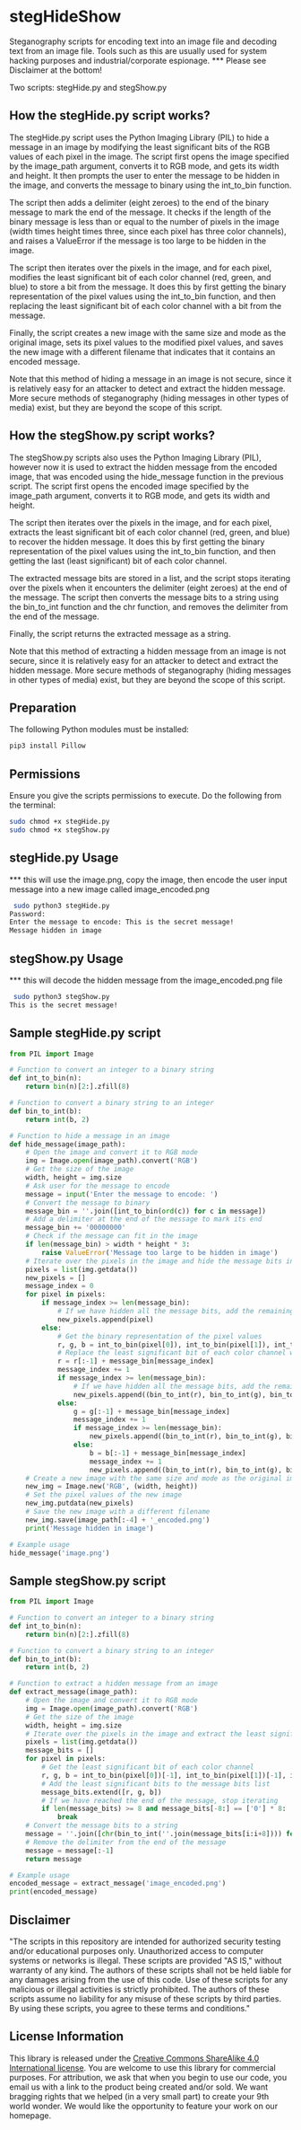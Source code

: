 # stegHideShow
Steganography scripts for encoding text into an image file and decoding text from an image file. Tools such as this are usually used for system hacking purposes and industrial/corporate espionage. *** Please see Disclaimer at the bottom!

Two scripts: stegHide.py and stegShow.py

## How the stegHide.py script works?
The stegHide.py script uses the Python Imaging Library (PIL) to hide a message in an image by modifying the least significant bits of the RGB values of each pixel in the image. The script first opens the image specified by the image_path argument, converts it to RGB mode, and gets its width and height. It then prompts the user to enter the message to be hidden in the image, and converts the message to binary using the int_to_bin function.

The script then adds a delimiter (eight zeroes) to the end of the binary message to mark the end of the message. It checks if the length of the binary message is less than or equal to the number of pixels in the image (width times height times three, since each pixel has three color channels), and raises a ValueError if the message is too large to be hidden in the image.

The script then iterates over the pixels in the image, and for each pixel, modifies the least significant bit of each color channel (red, green, and blue) to store a bit from the message. It does this by first getting the binary representation of the pixel values using the int_to_bin function, and then replacing the least significant bit of each color channel with a bit from the message.

Finally, the script creates a new image with the same size and mode as the original image, sets its pixel values to the modified pixel values, and saves the new image with a different filename that indicates that it contains an encoded message.

Note that this method of hiding a message in an image is not secure, since it is relatively easy for an attacker to detect and extract the hidden message. More secure methods of steganography (hiding messages in other types of media) exist, but they are beyond the scope of this script.

## How the stegShow.py script works?
The stegShow.py scripts also uses the Python Imaging Library (PIL), however now it is used to extract the hidden message from the encoded image, that was encoded using the hide_message function in the previous script. The script first opens the encoded image specified by the image_path argument, converts it to RGB mode, and gets its width and height.

The script then iterates over the pixels in the image, and for each pixel, extracts the least significant bit of each color channel (red, green, and blue) to recover the hidden message. It does this by first getting the binary representation of the pixel values using the int_to_bin function, and then getting the last (least significant) bit of each color channel.

The extracted message bits are stored in a list, and the script stops iterating over the pixels when it encounters the delimiter (eight zeroes) at the end of the message. The script then converts the message bits to a string using the bin_to_int function and the chr function, and removes the delimiter from the end of the message.

Finally, the script returns the extracted message as a string.

Note that this method of extracting a hidden message from an image is not secure, since it is relatively easy for an attacker to detect and extract the hidden message. More secure methods of steganography (hiding messages in other types of media) exist, but they are beyond the scope of this script.

## Preparation

The following Python modules must be installed:
```bash
pip3 install Pillow
```

## Permissions

Ensure you give the scripts permissions to execute. Do the following from the terminal:
```bash
sudo chmod +x stegHide.py
sudo chmod +x stegShow.py
```

## stegHide.py Usage
*** this will use the image.png, copy the image, then encode the user input message into a new image called image_encoded.png

```bash
 sudo python3 stegHide.py                                                                                   
Password:
Enter the message to encode: This is the secret message!
Message hidden in image
```

## stegShow.py Usage
*** this will decode the hidden message from the image_encoded.png file

```bash
 sudo python3 stegShow.py                                                                                   
This is the secret message!
```

## Sample stegHide.py script
```python
from PIL import Image

# Function to convert an integer to a binary string
def int_to_bin(n):
    return bin(n)[2:].zfill(8)

# Function to convert a binary string to an integer
def bin_to_int(b):
    return int(b, 2)

# Function to hide a message in an image
def hide_message(image_path):
    # Open the image and convert it to RGB mode
    img = Image.open(image_path).convert('RGB')
    # Get the size of the image
    width, height = img.size
    # Ask user for the message to encode
    message = input('Enter the message to encode: ')
    # Convert the message to binary
    message_bin = ''.join([int_to_bin(ord(c)) for c in message])
    # Add a delimiter at the end of the message to mark its end
    message_bin += '00000000'
    # Check if the message can fit in the image
    if len(message_bin) > width * height * 3:
        raise ValueError('Message too large to be hidden in image')
    # Iterate over the pixels in the image and hide the message bits in the least significant bits
    pixels = list(img.getdata())
    new_pixels = []
    message_index = 0
    for pixel in pixels:
        if message_index >= len(message_bin):
            # If we have hidden all the message bits, add the remaining pixels to the new image
            new_pixels.append(pixel)
        else:
            # Get the binary representation of the pixel values
            r, g, b = int_to_bin(pixel[0]), int_to_bin(pixel[1]), int_to_bin(pixel[2])
            # Replace the least significant bit of each color channel with a message bit
            r = r[:-1] + message_bin[message_index]
            message_index += 1
            if message_index >= len(message_bin):
                # If we have hidden all the message bits, add the remaining pixels to the new image
                new_pixels.append((bin_to_int(r), bin_to_int(g), bin_to_int(b)))
            else:
                g = g[:-1] + message_bin[message_index]
                message_index += 1
                if message_index >= len(message_bin):
                    new_pixels.append((bin_to_int(r), bin_to_int(g), bin_to_int(b)))
                else:
                    b = b[:-1] + message_bin[message_index]
                    message_index += 1
                    new_pixels.append((bin_to_int(r), bin_to_int(g), bin_to_int(b)))
    # Create a new image with the same size and mode as the original image
    new_img = Image.new('RGB', (width, height))
    # Set the pixel values of the new image
    new_img.putdata(new_pixels)
    # Save the new image with a different filename
    new_img.save(image_path[:-4] + '_encoded.png')
    print('Message hidden in image')

# Example usage
hide_message('image.png')
```

## Sample stegShow.py script
```python
from PIL import Image

# Function to convert an integer to a binary string
def int_to_bin(n):
    return bin(n)[2:].zfill(8)

# Function to convert a binary string to an integer
def bin_to_int(b):
    return int(b, 2)

# Function to extract a hidden message from an image
def extract_message(image_path):
    # Open the image and convert it to RGB mode
    img = Image.open(image_path).convert('RGB')
    # Get the size of the image
    width, height = img.size
    # Iterate over the pixels in the image and extract the least significant bits
    pixels = list(img.getdata())
    message_bits = []
    for pixel in pixels:
        # Get the least significant bit of each color channel
        r, g, b = int_to_bin(pixel[0])[-1], int_to_bin(pixel[1])[-1], int_to_bin(pixel[2])[-1]
        # Add the least significant bits to the message bits list
        message_bits.extend([r, g, b])
        # If we have reached the end of the message, stop iterating
        if len(message_bits) >= 8 and message_bits[-8:] == ['0'] * 8:
            break
    # Convert the message bits to a string
    message = ''.join([chr(bin_to_int(''.join(message_bits[i:i+8]))) for i in range(0, len(message_bits), 8)])
    # Remove the delimiter from the end of the message
    message = message[:-1]
    return message

# Example usage
encoded_message = extract_message('image_encoded.png')
print(encoded_message)
```

## Disclaimer
"The scripts in this repository are intended for authorized security testing and/or educational purposes only. Unauthorized access to computer systems or networks is illegal. These scripts are provided "AS IS," without warranty of any kind. The authors of these scripts shall not be held liable for any damages arising from the use of this code. Use of these scripts for any malicious or illegal activities is strictly prohibited. The authors of these scripts assume no liability for any misuse of these scripts by third parties. By using these scripts, you agree to these terms and conditions."

## License Information

This library is released under the [Creative Commons ShareAlike 4.0 International license](https://creativecommons.org/licenses/by-sa/4.0/). You are welcome to use this library for commercial purposes. For attribution, we ask that when you begin to use our code, you email us with a link to the product being created and/or sold. We want bragging rights that we helped (in a very small part) to create your 9th world wonder. We would like the opportunity to feature your work on our homepage.

